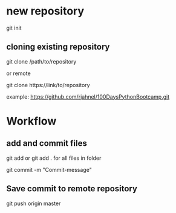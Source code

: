 # new repository
git init

## cloning existing repository
git clone /path/to/repository

or remote

git clone https://link/to/repository

example: https://github.com/rjahnel/100DaysPythonBootcamp.git

# Workflow
## add and commit files

git add <filename> 
or 
git add .
for all files in folder

git commit -m "Commit-message"

## Save commit to remote repository
git push origin master


